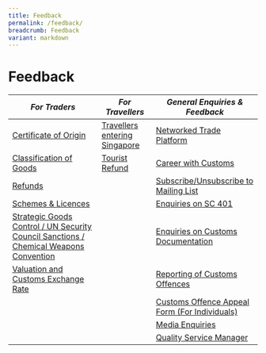 ```yaml
---
title: Feedback
permalink: /feedback/
breadcrumb: Feedback
variant: markdown
---
```

# Feedback 


| *For Traders* | *For Travellers* | *General Enquiries & Feedback*|
|---------|---------|----------|
| [Certificate of Origin](https://form.gov.sg/5e7025bbbce24a0011937cbd) |[Travellers entering Singapore](https://go.gov.sg/travellersenteringsingapore)   | [Networked Trade Platform](https://www.ntp.gov.sg/public/helpdesk/singapore-customs) |  
| [Classification of Goods](https://form.gov.sg/5e6713af65cca600110d2d43) | [Tourist Refund](https://go.gov.sg/touristrefund) |  [Career with Customs](https://form.gov.sg/#!/5e95759978a996001146a677)   | 
|  [Refunds](https://form.gov.sg/5e732a0b5e7c180011db1f08)       | | [Subscribe/Unsubscribe to Mailing List](https://form.gov.sg/5e859b60a0ffc50011a4ee83)| 
|  [Schemes & Licences](https://form.gov.sg/5e9e51cf1e9ed20011c75f2a)  | | [Enquiries on SC 401](https://form.gov.sg/5e9ab0d15dad670011b3a65c) |  
|[Strategic Goods Control / UN Security Council Sanctions / Chemical Weapons Convention](https://form.gov.sg/5e7311f15ec7a00011a06429)     | |  [Enquiries on Customs Documentation](https://form.gov.sg/#!/5eb0c6175ef87a00115694cb)  |
| [Valuation and Customs Exchange Rate](https://form.gov.sg/#!/5e6ed24b39ddca001164cce2)| |[Reporting of Customs Offences](https://form.gov.sg/64e554f0ffdaa600136b17e1)|
|   |   |[Customs Offence Appeal Form (For Individuals)](https://form.gov.sg/#!/5fab8747ec6c950011f3f82d)|
|   |  |[Media Enquiries](https://form.gov.sg/#!/5e9526f82b18f50011eebce6)|
|   |  |[Quality Service Manager](https://form.gov.sg/5f323c88c2ae5c0011b56e27)|